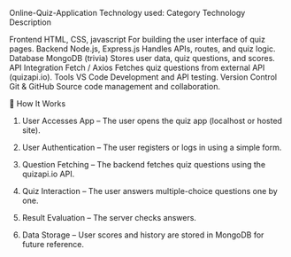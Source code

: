 Online-Quiz-Application
Technology used:
Category                              	Technology	                                          Description

Frontend	                          HTML, CSS, javascript                       For building the user interface of quiz pages.
Backend	                              Node.js, Express.js	                      Handles APIs, routes, and quiz logic.
Database	                          MongoDB	(trivia)                          Stores user data, quiz questions, and scores.
API Integration	                      Fetch / Axios	                              Fetches quiz questions from external API (quizapi.io).
Tools	                              VS Code	                                  Development and API testing.
Version Control                       Git & GitHub	                              Source code management and collaboration.

🧩 How It Works

1. User Accesses App – The user opens the quiz app (localhost or hosted site).

2. User Authentication – The user registers or logs in using a simple form.

3. Question Fetching – The backend fetches quiz questions using the quizapi.io API.

4. Quiz Interaction – The user answers multiple-choice questions one by one.

5. Result Evaluation – The server checks answers.


7. Data Storage – User scores and history are stored in MongoDB for future reference.
